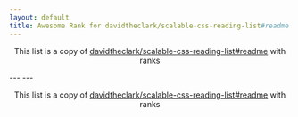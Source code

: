 ```yaml
---
layout: default
title: Awesome Rank for davidtheclark/scalable-css-reading-list#readme
---
```


<p align="center">
	This list is a copy of <a href="https://github.com/davidtheclark/scalable-css-reading-list#readme">davidtheclark/scalable-css-reading-list#readme</a> with ranks
</p>
---
---
<p align="center">
	This list is a copy of <a href="https://github.com/davidtheclark/scalable-css-reading-list#readme">davidtheclark/scalable-css-reading-list#readme</a> with ranks
</p>
